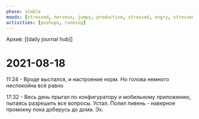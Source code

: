 ```yaml
---
phase: stable
moods: [stressed, nervous, jumpy, productive, stressed, angry, stressed, tired, worried]
activities: [pushups, running]
---
```

Архив: [[daily journal hub]]
# 2021-08-18

11:24 - Вроде выспался, и настроение норм. Но голова немного неспокойна всё равно

17:32 - Весь день прыгал по конфигуратору и мобильному приложению, пытаясь разрешить все вопросы. Устал. Полил ливень - наверное промокну пока доберусь до дома. Эх.
